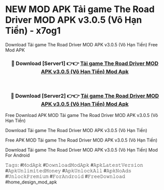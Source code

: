 # NEW MOD APK Tải game The Road Driver MOD APK v3.0.5 (Vô Hạn Tiền) - x7og1
Download Tải game The Road Driver MOD APK v3.0.5 (Vô Hạn Tiền) Free Mod APK

<div align="center">
<h3>🔴 Download [Server1] 👉👉 <a href="https://apk-comot.site?title=Tải_game_The_Road_Driver_MOD_APK_v3.0.5_(Vô_Hạn_Tiền)">Tải game The Road Driver MOD APK v3.0.5 (Vô Hạn Tiền) Mod Apk</a></h3><br>

<h3>🔴 Download [Server2] 👉👉 <a href="https://apk-comot.site?title=Tải_game_The_Road_Driver_MOD_APK_v3.0.5_(Vô_Hạn_Tiền)">Tải game The Road Driver MOD APK v3.0.5 (Vô Hạn Tiền) Mod Apk</a></h3>
</div>


Free Download APK MOD Tải game The Road Driver MOD APK v3.0.5 (Vô Hạn Tiền)

Download Tải game The Road Driver MOD APK v3.0.5 (Vô Hạn Tiền) 

Free APK MOD Tải game The Road Driver MOD APK v3.0.5 (Vô Hạn Tiền) 

Download Tải game The Road Driver MOD APK v3.0.5 (Vô Hạn Tiền) Mod For Android

𝚃𝚊𝚐𝚜: #𝙼𝚘𝚍𝙰𝚙𝚔 #𝙳𝚘𝚠𝚗𝚕𝚘𝚊𝚍𝙼𝚘𝚍𝙰𝚙𝚔 #𝙰𝚙𝚔𝙻𝚊𝚝𝚎𝚜𝚝𝚅𝚎𝚛𝚜𝚒𝚘𝚗 #𝙰𝚙𝚔𝚄𝚗𝚕𝚒𝚖𝚒𝚝𝚎𝚍𝙼𝚘𝚗𝚎𝚢 #𝙰𝚙𝚔𝚄𝚗𝚕𝚘𝚌𝚔𝙰𝚕𝚕 #𝙰𝚙𝚔𝙽𝚘𝙰𝚍𝚜 #𝚄𝚗𝚕𝚘𝚌𝚔𝙿𝚛𝚎𝚖𝚒𝚞𝚖 #𝙵𝚘𝚛𝙰𝚗𝚍𝚛𝚘𝚒𝚍 #𝙵𝚛𝚎𝚎𝙳𝚘𝚠𝚗𝚕𝚘𝚊𝚍 #home_design_mod_apk